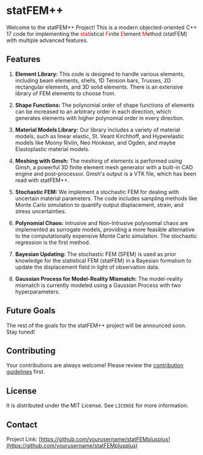 # statFEM++

Welcome to the statFEM++ Project! This is a modern objected-oriented C++ 17 code for implementing the <span style="color:red">stat</span>istical <span style="color:red">F</span>inite <span style="color:red">E</span>lement <span style="color:red">M</span>ethod (statFEM) with multiple advanced features.

## Features

1. **Element Library:** This code is designed to handle various elements, including beam elements, shells, 1D Tension bars, Trusses, 2D rectangular elements, and 3D solid elements. There is an extensive library of FEM elements to choose from.

2. **Shape Functions:** The polynomial order of shape functions of elements can be increased to an arbitrary order in each direction, which generates elements with higher polynomial order in every direction.

3. **Material Models Library:** Our library includes a variety of material models, such as linear elastic, St. Veant Kirchhoff, and Hyperelastic models like Moony Rivlin, Neo Hookean, and Ogden, and maybe Elastoplastic material models.

4. **Meshing with Gmsh:** The meshing of elements is performed using Gmsh, a powerful 3D finite element mesh generator with a built-in CAD engine and post-processor. Gmsh's output is a VTK file, which has been read with statFEM++.

5. **Stochastic FEM:** We implement a stochastic FEM for dealing with uncertain material parameters. The code includes sampling methods like Monte Carlo simulation to quantify output displacement, strain, and stress uncertainties.

6. **Polynomial Chaos:** Intrusive and Non-Intrusive polynomial chaos are implemented as surrogate models, providing a more feasible alternative to the computationally expensive Monte Carlo simulation. The stochastic regression is the first method.

7. **Bayesian Updating:** The stochastic FEM (SFEM) is used as prior knowledge for the statistical FEM (statFEM) in a Bayesian formalism to update the displacement field in light of observation data.

8. **Gaussian Process for Model-Reality Mismatch:** The model-reality mismatch is currently modeled using a Gaussian Process with two hyperparameters.

## Future Goals

The rest of the goals for the statFEM++ project will be announced soon. Stay tuned!

## Contributing

Your contributions are always welcome! Please review the [contribution guidelines](CONTRIBUTING.md) first.

## License

It is distributed under the MIT License. See `LICENSE` for more information.

## Contact

<!--[Your Name] - [Your Email] - [Your LinkedIn/Twitter/GitHub]-->

Project Link: [https://github.com/yourusername/statFEMplusplus](https://github.com/yourusername/statFEMplusplus)
